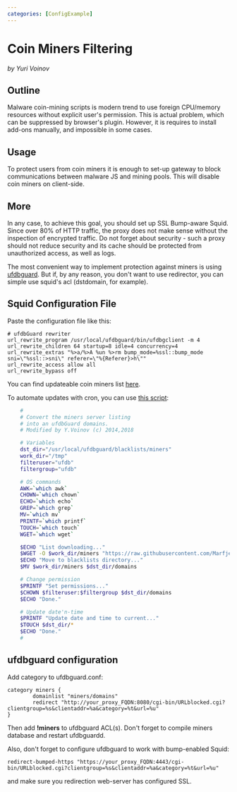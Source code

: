 ```yaml
---
categories: [ConfigExample]
---
```

# Coin Miners Filtering

*by Yuri Voinov*

## Outline

Malware coin-mining scripts is modern trend to use foreign CPU/memory
resources without explicit user's permission. This is actual problem,
which can be suppressed by browser's plugin. However, it is requires to
install add-ons manually, and impossible in some cases.

## Usage

To protect users from coin miners it is enough to set-up gateway to
block communications between malware JS and mining pools. This will
disable coin miners on client-side.

## More

In any case, to achieve this goal, you should set up SSL Bump-aware
Squid. Since over 80% of HTTP traffic, the proxy does not make sense
without the inspection of encrypted traffic. Do not forget about
security - such a proxy should not reduce security and its cache should
be protected from unauthorized access, as well as logs.

The most convenient way to implement protection against miners is using
[ufdbguard](https://urlfilterdb.com). But if, by any reason, you don't
want to use redirector, you can simple use squid's acl (dstdomain, for
example).

## Squid Configuration File

Paste the configuration file like this:

    # ufdbGuard rewriter
    url_rewrite_program /usr/local/ufdbguard/bin/ufdbgclient -m 4
    url_rewrite_children 64 startup=8 idle=4 concurrency=4
    url_rewrite_extras "%>a/%>A %un %>rm bump_mode=%ssl::bump_mode sni=\"%ssl::>sni\" referer=\"%{Referer}>h\""
    url_rewrite_access allow all
    url_rewrite_bypass off

You can find updateable coin miners list
[here](https://raw.githubusercontent.com/Marfjeh/coinhive-block/master/domains).

To automate updates with cron, you can use
[this script](/ConfigExamples/CoinMiners?action=AttachFile&do=get&target=update_miners.sh):

```bash
    #
    # Convert the miners server listing
    # into an ufdbGuard domains.
    # Modified by Y.Voinov (c) 2014,2018

    # Variables
    dst_dir="/usr/local/ufdbguard/blacklists/miners"
    work_dir="/tmp"
    filteruser="ufdb"
    filtergroup="ufdb"

    # OS commands
    AWK=`which awk`
    CHOWN=`which chown`
    ECHO=`which echo`
    GREP=`which grep`
    MV=`which mv`
    PRINTF=`which printf`
    TOUCH=`which touch`
    WGET=`which wget`

    $ECHO "List downloading..."
    $WGET -O $work_dir/miners "https://raw.githubusercontent.com/Marfjeh/coinhive-block/master/domains" && \
    $ECHO "Move to blacklists directory..."
    $MV $work_dir/miners $dst_dir/domains

    # Change permission
    $PRINTF "Set permissions..."
    $CHOWN $filteruser:$filtergroup $dst_dir/domains
    $ECHO "Done."

    # Update date'n-time
    $PRINTF "Update date and time to current..."
    $TOUCH $dst_dir/*
    $ECHO "Done."
    #
```

## ufdbguard configuration

Add category to ufdbguard.conf:

    category miners {
            domainlist "miners/domains"
            redirect "http://your_proxy_FQDN:8080/cgi-bin/URLblocked.cgi?clientgroup=%s&clientaddr=%a&category=%t&url=%u"
    }

Then add **!miners** to ufdbguard ACL(s). Don't forget to compile
miners database and restart ufdbguardd.

Also, don't forget to configure ufdbguard to work with bump-enabled
Squid:

    redirect-bumped-https "https://your_proxy_FQDN:4443/cgi-bin/URLblocked.cgi?clientgroup=%s&clientaddr=%a&category=%t&url=%u"

and make sure you redirection web-server has configured SSL.

